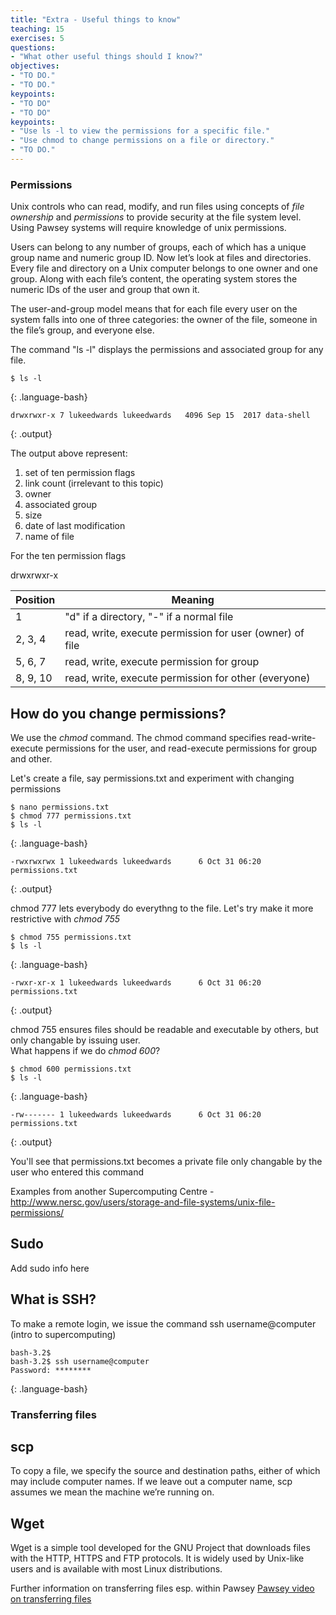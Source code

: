 ```yaml
---
title: "Extra - Useful things to know"
teaching: 15
exercises: 5
questions:
- "What other useful things should I know?"
objectives:
- "TO DO."
- "TO DO."
keypoints:
- "TO DO"
- "TO DO"
keypoints:
- "Use ls -l to view the permissions for a specific file."
- "Use chmod to change permissions on a file or directory."
- "TO DO."
---
```

### Permissions
Unix controls who can read, modify, and run files using concepts of *file ownership* and *permissions* to provide security at the file system level.  Using Pawsey systems will require knowledge of unix permissions.   

Users can belong to any number of groups, each of which has a unique group name and numeric group ID. Now let’s look at files and directories. Every file and directory on a Unix computer belongs to one owner and one group. Along with each file’s content, the operating system stores the numeric IDs of the user and group that own it.

The user-and-group model means that for each file every user on the system falls into one of three categories: the owner of the file, someone in the file’s group, and everyone else.

The command "ls -l" displays the permissions and associated group for any file.

~~~
$ ls -l
~~~
{: .language-bash}

~~~
drwxrwxr-x 7 lukeedwards lukeedwards   4096 Sep 15  2017 data-shell
~~~
{: .output}


The output above represent:

1) set of ten permission flags
2) link count (irrelevant to this topic)
3) owner
4) associated group
5) size
6) date of last modification
7) name of file

For the ten permission flags

drwxrwxr-x

Position   |   Meaning
----|----
1	        |  "d" if a directory, "-" if a normal file
2, 3, 4	  |  read, write, execute permission for user (owner) of file
5, 6, 7	  |  read, write, execute permission for group
8, 9, 10	 |  read, write, execute permission for other (everyone)


## How do you change permissions?

We use the *chmod* command.  The chmod command specifies read-write-execute permissions for the user, and read-execute permissions for group and other.

Let's create a file, say permissions.txt and experiment with changing permissions

~~~
$ nano permissions.txt
$ chmod 777 permissions.txt
$ ls -l
~~~
{: .language-bash}

~~~
-rwxrwxrwx 1 lukeedwards lukeedwards      6 Oct 31 06:20 permissions.txt
~~~
{: .output}

chmod 777 lets everybody do everythng to the file.  Let's try make it more restrictive with *chmod 755* 

~~~
$ chmod 755 permissions.txt
$ ls -l
~~~
{: .language-bash}

~~~
-rwxr-xr-x 1 lukeedwards lukeedwards      6 Oct 31 06:20 permissions.txt
~~~
{: .output}

chmod 755 ensures files should be readable and executable by others, but only changable by issuing user.  
What happens if we do *chmod 600*?


~~~
$ chmod 600 permissions.txt
$ ls -l
~~~
{: .language-bash}

~~~
-rw------- 1 lukeedwards lukeedwards      6 Oct 31 06:20 permissions.txt
~~~
{: .output}

You'll see that permissions.txt becomes a private file only changable by the user who entered this command

Examples from another Supercomputing Centre - http://www.nersc.gov/users/storage-and-file-systems/unix-file-permissions/
 
## Sudo

Add sudo info here

## What is SSH?

To make a remote login, we issue the command ssh username@computer (intro to supercomputing)

~~~
bash-3.2$ 
bash-3.2$ ssh username@computer
Password: ********
~~~
{: .language-bash}



### Transferring files

## scp

To copy a file, we specify the source and destination paths, either of which may include computer names. If we leave out a computer name, scp assumes we mean the machine we’re running on.

## Wget

Wget is a simple tool developed for the GNU Project that downloads files with the HTTP, HTTPS and FTP protocols. It is widely used by Unix-like users and is available with most Linux distributions.

Further information on transferring files esp. within Pawsey 
[Pawsey video on transferring files](https://youtu.be/3drzw-4aZTg)


